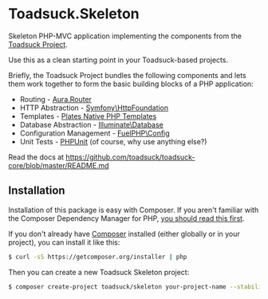 # Toadsuck.Skeleton

Skeleton PHP-MVC application implementing the components from the [Toadsuck Project](http://toadsuck.github.io).

Use this as a clean starting point in your Toadsuck-based projects.

Briefly, the Toadsuck Project bundles the following components and lets them work together to form the 
basic building blocks of a PHP application:

- Routing - [Aura.Router](https://github.com/auraphp/Aura.Router)
- HTTP Abstraction - [Symfony\HttpFoundation](https://github.com/symfony/HttpFoundation)
- Templates - [Plates Native PHP Templates](http://platesphp.com/)
- Database Abstraction - [Illuminate\Database](https://github.com/illuminate/database)
- Configuration Management - [FuelPHP\Config](https://github.com/fuelphp/config)
- Unit Tests - [PHPUnit](https://github.com/sebastianbergmann/phpunit) (of course, why use anything else?)

Read the docs at <https://github.com/toadsuck/toadsuck-core/blob/master/README.md>

## Installation
Installation of this package is easy with Composer. If you aren't familiar with the Composer Dependency Manager for PHP, [you should read this first](https://getcomposer.org/doc/00-intro.md).

If you don't already have [Composer](https://getcomposer.org) installed (either globally or in your project), you can install it like this:

``` bash
$ curl -sS https://getcomposer.org/installer | php
```

Then you can create a new Toadsuck Skeleton project:

``` bash
$ composer create-project toadsuck/skeleton your-project-name --stability=dev
```